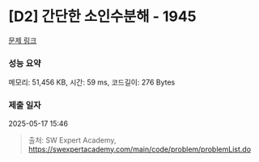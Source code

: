 # [D2] 간단한 소인수분해 - 1945 

[문제 링크](https://swexpertacademy.com/main/code/problem/problemDetail.do?contestProbId=AV5Pl0Q6ANQDFAUq) 

### 성능 요약

메모리: 51,456 KB, 시간: 59 ms, 코드길이: 276 Bytes

### 제출 일자

2025-05-17 15:46



> 출처: SW Expert Academy, https://swexpertacademy.com/main/code/problem/problemList.do